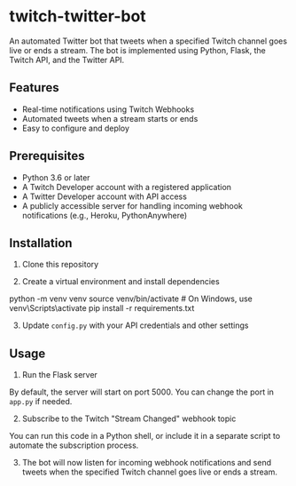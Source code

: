 # twitch-twitter-bot

An automated Twitter bot that tweets when a specified Twitch channel goes live or ends a stream. The bot is implemented using Python, Flask, the Twitch API, and the Twitter API.

## Features

- Real-time notifications using Twitch Webhooks
- Automated tweets when a stream starts or ends
- Easy to configure and deploy

## Prerequisites

- Python 3.6 or later
- A Twitch Developer account with a registered application
- A Twitter Developer account with API access
- A publicly accessible server for handling incoming webhook notifications (e.g., Heroku, PythonAnywhere)

## Installation

1. Clone this repository

2. Create a virtual environment and install dependencies

python -m venv venv
source venv/bin/activate # On Windows, use venv\Scripts\activate
pip install -r requirements.txt

3. Update `config.py` with your API credentials and other settings


## Usage

1. Run the Flask server

By default, the server will start on port 5000. You can change the port in `app.py` if needed.

2. Subscribe to the Twitch "Stream Changed" webhook topic

You can run this code in a Python shell, or include it in a separate script to automate the subscription process.

3. The bot will now listen for incoming webhook notifications and send tweets when the specified Twitch channel goes live or ends a stream.



